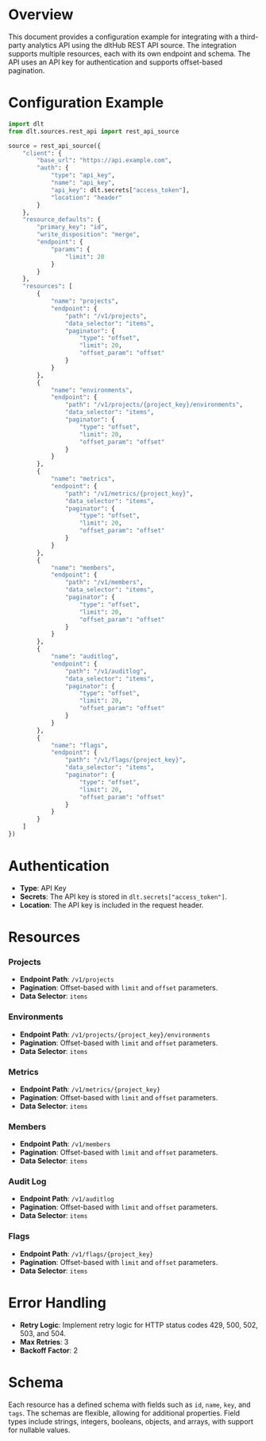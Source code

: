 # Overview

This document provides a configuration example for integrating with a third-party analytics API using the dltHub REST API source. The integration supports multiple resources, each with its own endpoint and schema. The API uses an API key for authentication and supports offset-based pagination.

# Configuration Example

```python
import dlt
from dlt.sources.rest_api import rest_api_source

source = rest_api_source({
    "client": {
        "base_url": "https://api.example.com",
        "auth": {
            "type": "api_key",
            "name": "api_key",
            "api_key": dlt.secrets["access_token"],
            "location": "header"
        }
    },
    "resource_defaults": {
        "primary_key": "id",
        "write_disposition": "merge",
        "endpoint": {
            "params": {
                "limit": 20
            }
        }
    },
    "resources": [
        {
            "name": "projects",
            "endpoint": {
                "path": "/v1/projects",
                "data_selector": "items",
                "paginator": {
                    "type": "offset",
                    "limit": 20,
                    "offset_param": "offset"
                }
            }
        },
        {
            "name": "environments",
            "endpoint": {
                "path": "/v1/projects/{project_key}/environments",
                "data_selector": "items",
                "paginator": {
                    "type": "offset",
                    "limit": 20,
                    "offset_param": "offset"
                }
            }
        },
        {
            "name": "metrics",
            "endpoint": {
                "path": "/v1/metrics/{project_key}",
                "data_selector": "items",
                "paginator": {
                    "type": "offset",
                    "limit": 20,
                    "offset_param": "offset"
                }
            }
        },
        {
            "name": "members",
            "endpoint": {
                "path": "/v1/members",
                "data_selector": "items",
                "paginator": {
                    "type": "offset",
                    "limit": 20,
                    "offset_param": "offset"
                }
            }
        },
        {
            "name": "auditlog",
            "endpoint": {
                "path": "/v1/auditlog",
                "data_selector": "items",
                "paginator": {
                    "type": "offset",
                    "limit": 20,
                    "offset_param": "offset"
                }
            }
        },
        {
            "name": "flags",
            "endpoint": {
                "path": "/v1/flags/{project_key}",
                "data_selector": "items",
                "paginator": {
                    "type": "offset",
                    "limit": 20,
                    "offset_param": "offset"
                }
            }
        }
    ]
})
```

# Authentication

- **Type**: API Key
- **Secrets**: The API key is stored in `dlt.secrets["access_token"]`.
- **Location**: The API key is included in the request header.

# Resources

### Projects
- **Endpoint Path**: `/v1/projects`
- **Pagination**: Offset-based with `limit` and `offset` parameters.
- **Data Selector**: `items`

### Environments
- **Endpoint Path**: `/v1/projects/{project_key}/environments`
- **Pagination**: Offset-based with `limit` and `offset` parameters.
- **Data Selector**: `items`

### Metrics
- **Endpoint Path**: `/v1/metrics/{project_key}`
- **Pagination**: Offset-based with `limit` and `offset` parameters.
- **Data Selector**: `items`

### Members
- **Endpoint Path**: `/v1/members`
- **Pagination**: Offset-based with `limit` and `offset` parameters.
- **Data Selector**: `items`

### Audit Log
- **Endpoint Path**: `/v1/auditlog`
- **Pagination**: Offset-based with `limit` and `offset` parameters.
- **Data Selector**: `items`

### Flags
- **Endpoint Path**: `/v1/flags/{project_key}`
- **Pagination**: Offset-based with `limit` and `offset` parameters.
- **Data Selector**: `items`

# Error Handling

- **Retry Logic**: Implement retry logic for HTTP status codes 429, 500, 502, 503, and 504.
- **Max Retries**: 3
- **Backoff Factor**: 2

# Schema

Each resource has a defined schema with fields such as `id`, `name`, `key`, and `tags`. The schemas are flexible, allowing for additional properties. Field types include strings, integers, booleans, objects, and arrays, with support for nullable values.